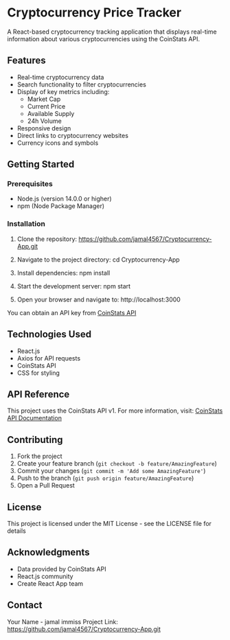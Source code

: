 # Cryptocurrency Price Tracker

A React-based cryptocurrency tracking application that displays real-time information about various cryptocurrencies using the CoinStats API.

## Features

- Real-time cryptocurrency data
- Search functionality to filter cryptocurrencies
- Display of key metrics including:
  - Market Cap
  - Current Price
  - Available Supply
  - 24h Volume
- Responsive design
- Direct links to cryptocurrency websites
- Currency icons and symbols

## Getting Started

### Prerequisites

- Node.js (version 14.0.0 or higher)
- npm (Node Package Manager)

### Installation

1. Clone the repository:
https://github.com/jamal4567/Cryptocurrency-App.git

2. Navigate to the project directory:
cd Cryptocurrency-App

3. Install dependencies:
npm install

4. Start the development server:
npm start

5. Open your browser and navigate to:
http://localhost:3000



You can obtain an API key from [CoinStats API](https://documenter.getpostman.com/view/5734027/RzZ6Hzr3)

## Technologies Used

- React.js
- Axios for API requests
- CoinStats API
- CSS for styling

## API Reference

This project uses the CoinStats API v1. For more information, visit:
[CoinStats API Documentation](https://documenter.getpostman.com/view/5734027/RzZ6Hzr3)

## Contributing

1. Fork the project
2. Create your feature branch (`git checkout -b feature/AmazingFeature`)
3. Commit your changes (`git commit -m 'Add some AmazingFeature'`)
4. Push to the branch (`git push origin feature/AmazingFeature`)
5. Open a Pull Request

## License

This project is licensed under the MIT License - see the LICENSE file for details

## Acknowledgments

- Data provided by CoinStats API
- React.js community
- Create React App team

## Contact

Your Name - jamal immiss
Project Link: https://github.com/jamal4567/Cryptocurrency-App.git